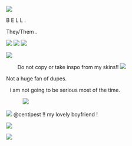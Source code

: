 ![](https://files.catbox.moe/ozozhj.png)

 B E L L .
 

They/Them .

![](https://files.catbox.moe/olno71.png) ![](https://files.catbox.moe/rrk5qu.png) ![](https://files.catbox.moe/0hoyg6.png)

![](https://files.catbox.moe/ozozhj.png)

⠀⠀⠀Do not copy or take inspo from my skins!! ![](https://files.catbox.moe/f77dbm.gif)
   
Not a huge fan of dupes.

⠀i am not going to be serious most of the time. 


⠀⠀⠀⠀ ![](https://files.catbox.moe/rvkffk.webp)


![](https://files.catbox.moe/2xsc1y.gif) @centipest !!  my lovely boyfriend !

![](https://files.catbox.moe/i65ayo.gif)

![](https://files.catbox.moe/ozozhj.png)
